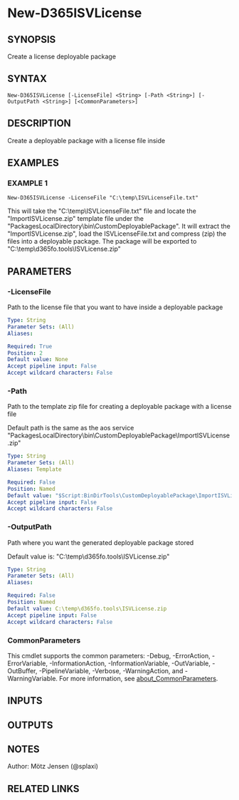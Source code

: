 ﻿---
external help file: d365fo.tools-help.xml
Module Name: d365fo.tools
online version:
schema: 2.0.0
---

# New-D365ISVLicense

## SYNOPSIS
Create a license deployable package

## SYNTAX

```
New-D365ISVLicense [-LicenseFile] <String> [-Path <String>] [-OutputPath <String>] [<CommonParameters>]
```

## DESCRIPTION
Create a deployable package with a license file inside

## EXAMPLES

### EXAMPLE 1
```
New-D365ISVLicense -LicenseFile "C:\temp\ISVLicenseFile.txt"
```

This will take the "C:\temp\ISVLicenseFile.txt" file and locate the "ImportISVLicense.zip" template file under the "PackagesLocalDirectory\bin\CustomDeployablePackage\".
It will extract the "ImportISVLicense.zip", load the ISVLicenseFile.txt and compress (zip) the files into a deployable package.
The package will be exported to "C:\temp\d365fo.tools\ISVLicense.zip"

## PARAMETERS

### -LicenseFile
Path to the license file that you want to have inside a deployable package

```yaml
Type: String
Parameter Sets: (All)
Aliases:

Required: True
Position: 2
Default value: None
Accept pipeline input: False
Accept wildcard characters: False
```

### -Path
Path to the template zip file for creating a deployable package with a license file

Default path is the same as the aos service "PackagesLocalDirectory\bin\CustomDeployablePackage\ImportISVLicense.zip"

```yaml
Type: String
Parameter Sets: (All)
Aliases: Template

Required: False
Position: Named
Default value: "$Script:BinDirTools\CustomDeployablePackage\ImportISVLicense.zip"
Accept pipeline input: False
Accept wildcard characters: False
```

### -OutputPath
Path where you want the generated deployable package stored

Default value is: "C:\temp\d365fo.tools\ISVLicense.zip"

```yaml
Type: String
Parameter Sets: (All)
Aliases:

Required: False
Position: Named
Default value: C:\temp\d365fo.tools\ISVLicense.zip
Accept pipeline input: False
Accept wildcard characters: False
```

### CommonParameters
This cmdlet supports the common parameters: -Debug, -ErrorAction, -ErrorVariable, -InformationAction, -InformationVariable, -OutVariable, -OutBuffer, -PipelineVariable, -Verbose, -WarningAction, and -WarningVariable. For more information, see [about_CommonParameters](http://go.microsoft.com/fwlink/?LinkID=113216).

## INPUTS

## OUTPUTS

## NOTES
Author: Mötz Jensen (@splaxi)

## RELATED LINKS
